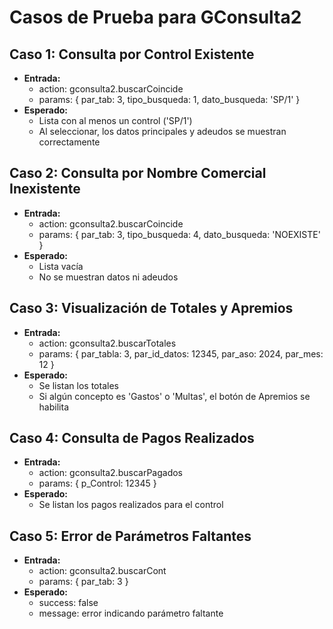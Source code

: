 # Casos de Prueba para GConsulta2

## Caso 1: Consulta por Control Existente
- **Entrada:**
  - action: gconsulta2.buscarCoincide
  - params: { par_tab: 3, tipo_busqueda: 1, dato_busqueda: 'SP/1' }
- **Esperado:**
  - Lista con al menos un control ('SP/1')
  - Al seleccionar, los datos principales y adeudos se muestran correctamente

## Caso 2: Consulta por Nombre Comercial Inexistente
- **Entrada:**
  - action: gconsulta2.buscarCoincide
  - params: { par_tab: 3, tipo_busqueda: 4, dato_busqueda: 'NOEXISTE' }
- **Esperado:**
  - Lista vacía
  - No se muestran datos ni adeudos

## Caso 3: Visualización de Totales y Apremios
- **Entrada:**
  - action: gconsulta2.buscarTotales
  - params: { par_tabla: 3, par_id_datos: 12345, par_aso: 2024, par_mes: 12 }
- **Esperado:**
  - Se listan los totales
  - Si algún concepto es 'Gastos' o 'Multas', el botón de Apremios se habilita

## Caso 4: Consulta de Pagos Realizados
- **Entrada:**
  - action: gconsulta2.buscarPagados
  - params: { p_Control: 12345 }
- **Esperado:**
  - Se listan los pagos realizados para el control

## Caso 5: Error de Parámetros Faltantes
- **Entrada:**
  - action: gconsulta2.buscarCont
  - params: { par_tab: 3 }
- **Esperado:**
  - success: false
  - message: error indicando parámetro faltante
